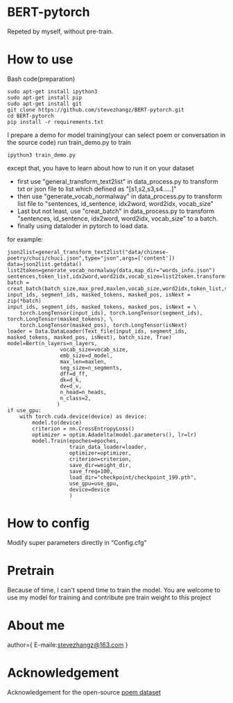 # BERT-pytorch

Repeted by myself, without pre-train.

# How to use

Bash code(preparation)

    sudo apt-get install ipython3
    sudo apt-get install pip
    sudo apt-get install git
    git clone https://github.com/stevezhangz/BERT-pytorch.git
    cd BERT-pytorch
    pip install -r requirements.txt 
    
I prepare a demo for model training(your can select poem or conversation in the source code)
run train_demo.py to train
  
    ipython3 train_demo.py

except that, you have to learn about how to run it on your dataset

  - first use "general_transform_text2list" in data_process.py to transform txt or json file to list which defined as "[s1,s2,s3,s4.....]"
  - then use "generate_vocab_normalway" in data_process.py to transform list file to "sentences, id_sentence, idx2word, word2idx, vocab_size"
  - Last but not least, use "creat_batch" in data_process.py to transform "sentences, id_sentence, idx2word, word2idx, vocab_size" to a batch.
  - finally using dataloder in pytorch to load data.

for example:

    json2list=general_transform_text2list("data/chinese-poetry/chuci/chuci.json",type="json",args=['content'])
    data=json2list.getdata()
    list2token=generate_vocab_normalway(data,map_dir="words_info.json")
    sentences,token_list,idx2word,word2idx,vocab_size=list2token.transform()
    batch = creat_batch(batch_size,max_pred,maxlen,vocab_size,word2idx,token_list,sentences)
    input_ids, segment_ids, masked_tokens, masked_pos, isNext = zip(*batch)
    input_ids, segment_ids, masked_tokens, masked_pos, isNext = \
        torch.LongTensor(input_ids), torch.LongTensor(segment_ids), torch.LongTensor(masked_tokens), \
        torch.LongTensor(masked_pos), torch.LongTensor(isNext)
    loader = Data.DataLoader(Text_file(input_ids, segment_ids, masked_tokens, masked_pos, isNext), batch_size, True)
    model=Bert(n_layers=n_layers,
                     vocab_size=vocab_size,
                     emb_size=d_model,
                     max_len=maxlen,
                     seg_size=n_segments,
                     dff=d_ff,
                     dk=d_k,
                     dv=d_v,
                     n_head=n_heads,
                     n_class=2,
                    )
    if use_gpu:
        with torch.cuda.device(device) as device:
            model.to(device)
            criterion = nn.CrossEntropyLoss()
            optimizer = optim.Adadelta(model.parameters(), lr=lr)
            model.Train(epoches=epoches,
                        train_data_loader=loader,
                        optimizer=optimizer,
                        criterion=criterion,
                        save_dir=weight_dir,
                        save_freq=100,
                        load_dir="checkpoint/checkpoint_199.pth",
                        use_gpu=use_gpu,
                        device=device
                        )


# How to config
Modify super parameters directly in “Config.cfg”

# Pretrain
Because of time, I can't spend time to train the model. You are welcome to use my model for training and contribute pre train weight to this project

# About me
author={
  E-maile:stevezhangz@163.com
}

# Acknowledgement
Acknowledgement for the open-source [poem dataset](https://github.com/chinese-poetry/chinese-poetry)


    
